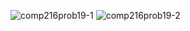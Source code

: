![comp216prob19-1](https://user-images.githubusercontent.com/105068708/210256930-93567c0b-7b56-4705-8e3a-db537cc1fe3b.png)
![comp216prob19-2](https://user-images.githubusercontent.com/105068708/210256935-89879716-c89e-4b71-a379-a2b8fc543737.png)
